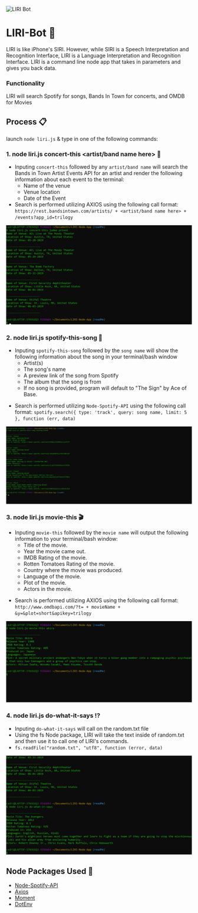 ![LIRI Bot](https://media.giphy.com/media/ge7wTZ5tcpDyXlq4o0/giphy.gif)

# LIRI-Bot   👾 
LIRI is like iPhone's SIRI. However, while SIRI is a Speech Interpretation and Recognition Interface, LIRI is a Language Interpretation and Recognition Interface. LIRI is a command line node app that takes in parameters and gives you back data.

### Functionality
LIRI will search Spotify for songs, Bands In Town for concerts, and OMDB for Movies

## Process 📋 
launch `node liri.js` & type in one of the following commands:

### 1. node liri.js concert-this <artist/band name here> 🎤 

* Inputing `concert-this` followed by any `artist/band name` will search the Bands in Town Artist Events API for an artist and render the following information about each event to the terminal:
    - Name of the venue
    - Venue location
    - Date of the Event
* Search is performed utilizing AXIOS using the following call format: 
`https://rest.bandsintown.com/artists/ + <artist/band name here> + /events?app_id=trilogy`

![Concert-This](assets/images/LIRI-Node-App_concert-this.png)

### 2. node liri.js spotify-this-song <song name here>  🎼 

- Inputing `spotify-this-song` followed by the `song name` will show the following information about the song in your terminal/bash window
    - Artist(s)
    - The song's name
    - A preview link of the song from Spotify
    - The album that the song is from
    - If no song is provided, program will default to "The Sign" by Ace of Base.
* Search is performed utilizing `Node-Spotify-API` using the following call format: 
` spotify.search({ type: 'track', query: song name, limit: 5 }, function (err, data) `

![Spotify-This-Song](assets/images/LIRI-Node-App_spotify-this-song.png)

### 3. node liri.js movie-this <movie name here> 🎬

- Inputing `movie-this` followed by the `movie name` will output the following information to your terminal/bash window:
   * Title of the movie.
   * Year the movie came out.
   * IMDB Rating of the movie.
   * Rotten Tomatoes Rating of the movie.
   * Country where the movie was produced.
   * Language of the movie.
   * Plot of the movie.
   * Actors in the movie.

* Search is performed utilizing AXIOS using the following call format: 
`http://www.omdbapi.com/?t= + movieName + &y=&plot=short&apikey=trilogy`

![Movie-This](assets/images/LIRI-Node-App_Movie-This.png)
   

### 4. node liri.js do-what-it-says ⁉️ 

- Inputing `do-what-it-says` will call on the random.txt file
- Using the fs Node package, LIRI will take the text inside of random.txt and then use it to call one of LIRI's commands.
- `fs.readFile("random.txt", "utf8", function (error, data)`

![Do-What-It-Says](assets/images/LIRI-Node-App_do-what-it-says.png)

## Node Packages Used   🔨 
- [Node-Spotify-API](https://www.npmjs.com/package/node-spotify-api)
- [Axios](https://www.npmjs.com/package/axios)
- [Moment](https://www.npmjs.com/package/moment)
- [DotEnv](https://www.npmjs.com/package/dotenv)
